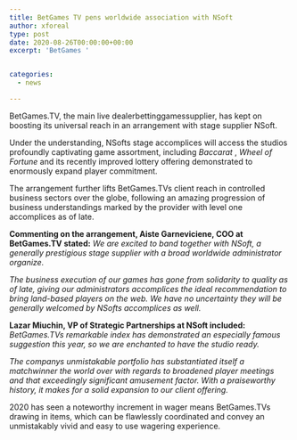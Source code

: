 ```yaml
---
title: BetGames TV pens worldwide association with NSoft
author: xforeal 
type: post
date: 2020-08-26T00:00:00+00:00
excerpt: 'BetGames '


categories:
  - news

---
```

BetGames.TV, the main live dealerbettinggamessupplier, has kept on boosting its universal reach in an arrangement with stage supplier NSoft. 

Under the understanding, NSofts stage accomplices will access the studios profoundly captivating game assortment, including _Baccarat_ ,  _Wheel of Fortune_ and its recently improved lottery offering demonstrated to enormously expand player commitment. 

The arrangement further lifts BetGames.TVs client reach in controlled business sectors over the globe, following an amazing progression of business understandings marked by the provider with level one accomplices as of late. 

**Commenting on the arrangement, Aiste Garneviciene, COO at BetGames.TV stated:** _We are excited to band together with NSoft, a generally prestigious stage supplier with a broad worldwide administrator organize._ 

_The business execution of our games has gone from solidarity to quality as of late, giving our administrators accomplices the ideal recommendation to bring land-based players on the web. We have no uncertainty they will be generally welcomed by NSofts accomplices as well._ 

**Lazar Miuchin, VP of Strategic Partnerships at NSoft included:** _BetGames.TVs remarkable index has demonstrated an especially famous suggestion this year, so we are enchanted to have the studio ready._ 

_The companys unmistakable portfolio has substantiated itself a matchwinner the world over with regards to broadened player meetings and that exceedingly significant amusement factor. With a praiseworthy history, it makes for a solid expansion to our client offering._ 

2020 has seen a noteworthy increment in wager means BetGames.TVs drawing in items, which can be flawlessly coordinated and convey an unmistakably vivid and easy to use wagering experience.